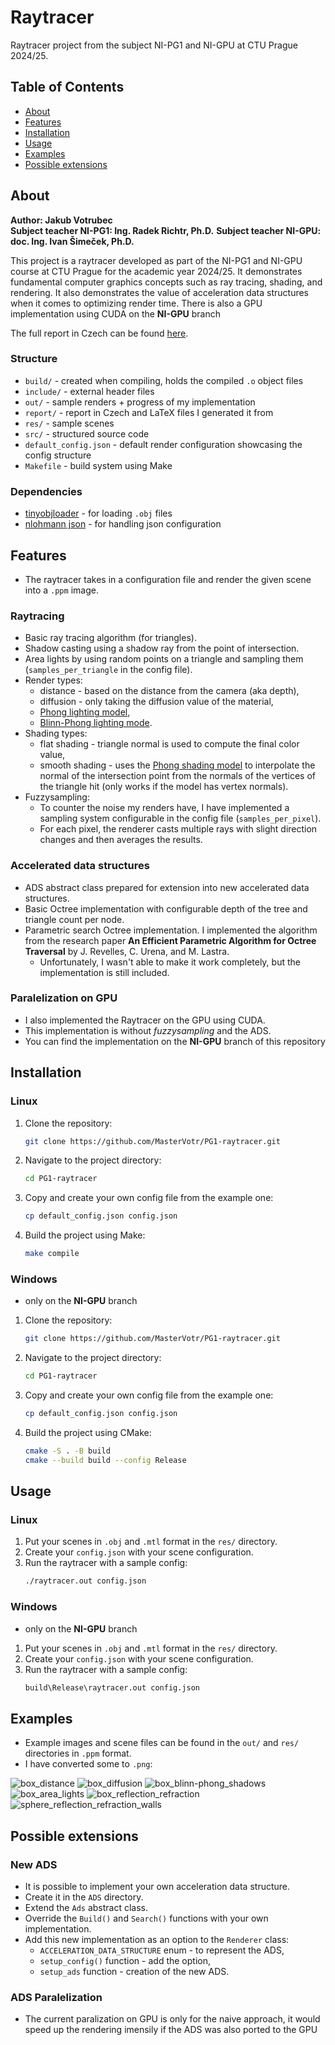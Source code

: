 # Raytracer
Raytracer project from the subject NI-PG1 and NI-GPU at CTU Prague 2024/25.

## Table of Contents
- [About](#about)
- [Features](#features)
- [Installation](#installation)
- [Usage](#usage)
- [Examples](#examples)
- [Possible extensions](#possible-extensions)

## About

**Author: Jakub Votrubec**  
**Subject teacher NI-PG1: Ing. Radek Richtr, Ph.D.**
**Subject teacher NI-GPU: doc. Ing. Ivan Šimeček, Ph.D.**

This project is a raytracer developed as part of the NI-PG1 and NI-GPU course at CTU Prague for the academic year 2024/25. It demonstrates fundamental computer graphics concepts such as ray tracing, shading, and rendering. It also demonstrates the value of acceleration data structures when it comes to optimizing render time. There is also a GPU implementation using CUDA on the **NI-GPU** branch

The full report in Czech can be found [here](report/report.pdf).

### Structure
- `build/` - created when compiling, holds the compiled `.o` object files
- `include/` - external header files
- `out/` - sample renders + progress of my implementation
- `report/` - report in Czech and LaTeX files I generated it from
- `res/` - sample scenes
- `src/` - structured source code
- `default_config.json` - default render configuration showcasing the config structure
- `Makefile` - build system using Make

### Dependencies
- [tinyobjloader](https://github.com/tinyobjloader/tinyobjloader) - for loading `.obj` files
- [nlohmann json](https://github.com/nlohmann/json) - for handling json configuration

## Features
- The raytracer takes in a configuration file and render the given scene into a `.ppm` image.

### Raytracing
- Basic ray tracing algorithm (for triangles).
- Shadow casting using a shadow ray from the point of intersection.
- Area lights by using random points on a triangle and sampling them (`samples_per_triangle` in the config file).
- Render types:
    - distance - based on the distance from the camera (aka depth),
    - diffusion - only taking the diffusion value of the material,
    - [Phong lighting model](https://en.wikipedia.org/wiki/Phong_reflection_model),
    - [Blinn-Phong lighting mode](https://en.wikipedia.org/wiki/Blinn%E2%80%93Phong_reflection_model).
- Shading types:
    - flat shading - triangle normal is used to compute the final color value,
    - smooth shading - uses the [Phong shading model](https://en.wikipedia.org/wiki/Phong_shading) to interpolate the normal of the intersection point from the normals of the vertices of the triangle hit (only works if the model has vertex normals).
- Fuzzysampling:
    - To counter the noise my renders have, I have implemented a sampling system configurable in the config file (`samples_per_pixel`).
    - For each pixel, the renderer casts multiple rays with slight direction changes and then averages the results.

### Accelerated data structures
- ADS abstract class prepared for extension into new accelerated data structures.
- Basic Octree implementation with configurable depth of the tree and triangle count per node.
- Parametric search Octree implementation. I implemented the algorithm from the research paper **An Efficient Parametric Algorithm for Octree Traversal** by J. Revelles, C. Urena, and M. Lastra.
    - Unfortunately, I wasn't able to make it work completely, but the implementation is still included.

### Paralelization on GPU
- I also implemented the Raytracer on the GPU using CUDA.
- This implementation is without *fuzzysampling* and the ADS.
- You can find the implementation on the **NI-GPU** branch of this repository

## Installation

### Linux
1. Clone the repository:
    ```bash
    git clone https://github.com/MasterVotr/PG1-raytracer.git
    ```
2. Navigate to the project directory:
    ```bash
    cd PG1-raytracer
    ```
3. Copy and create your own config file from the example one:
    ```bash
    cp default_config.json config.json
    ```
4. Build the project using Make:
    ```bash
    make compile
    ```
### Windows
- only on the **NI-GPU** branch
1. Clone the repository:
    ```bash
    git clone https://github.com/MasterVotr/PG1-raytracer.git
    ```
2. Navigate to the project directory:
    ```bash
    cd PG1-raytracer
    ```
3. Copy and create your own config file from the example one:
    ```bash
    cp default_config.json config.json
    ```
4. Build the project using CMake:
    ```bash
    cmake -S . -B build
    cmake --build build --config Release
    ```

## Usage

### Linux
1. Put your scenes in `.obj` and `.mtl` format in the `res/` directory.
2. Create your `config.json` with your scene configuration.
3. Run the raytracer with a sample config:
    ```bash
    ./raytracer.out config.json
    ```
### Windows
- only on the **NI-GPU** branch
1. Put your scenes in `.obj` and `.mtl` format in the `res/` directory.
2. Create your `config.json` with your scene configuration.
3. Run the raytracer with a sample config:
    ```bash
    build\Release\raytracer.out config.json
    ```

## Examples
- Example images and scene files can be found in the `out/` and `res/` directories in `.ppm` format.
- I have converted some to `.png`:

![box_distance](/readme_source/01_render_distance.png)
![box_diffusion](/readme_source/02_render_diffusion.png)
![box_blinn-phong_shadows](/readme_source/04_render_blinn-phong_shadows.png)
![box_area_lights](/readme_source/05_render_area_lights.png)
![box_reflection_refraction](/readme_source/07_render_reflection_refraction.png)
![sphere_reflection_refraction_walls](readme_source/07_sphere_render_reflection_refraction_walls.png)

## Possible extensions

### New ADS
- It is possible to implement your own acceleration data structure.
- Create it in the `ADS` directory.
- Extend the `Ads` abstract class.
- Override the `Build()` and `Search()` functions with your own implementation.
- Add this new implementation as an option to the `Renderer` class:
    - `ACCELERATION_DATA_STRUCTURE` enum - to represent the ADS,
    - `setup_config()` function - add the option,
    - `setup_ads` function - creation of the new ADS.

### ADS Paralelization
- The current paralization on GPU is only for the naive approach, it would speed up the rendering imensily if the ADS was also ported to the GPU
